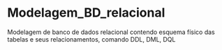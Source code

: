 # Modelagem_BD_relacional
Modelagem de banco de dados relacional contendo esquema físico das tabelas e seus relacionamentos, comando DDL, DML, DQL
